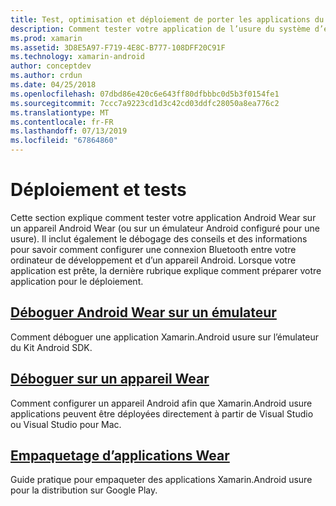 ```yaml
---
title: Test, optimisation et déploiement de porter les applications du système d’exploitation
description: Comment tester votre application de l’usure du système d’exploitation sur un appareil Android (ou un émulateur) et le préparer pour le déploiement.
ms.prod: xamarin
ms.assetid: 3D8E5A97-F719-4E8C-B777-108DFF20C91F
ms.technology: xamarin-android
author: conceptdev
ms.author: crdun
ms.date: 04/25/2018
ms.openlocfilehash: 07dbd86e420c6e643ff80dfbbbc0d5b3f0154fe1
ms.sourcegitcommit: 7ccc7a9223cd1d3c42cd03ddfc28050a8ea776c2
ms.translationtype: MT
ms.contentlocale: fr-FR
ms.lasthandoff: 07/13/2019
ms.locfileid: "67864860"
---
```

# <a name="deployment-and-testing"></a>Déploiement et tests

Cette section explique comment tester votre application Android Wear sur un appareil Android Wear (ou sur un émulateur Android configuré pour une usure). Il inclut également le débogage des conseils et des informations pour savoir comment configurer une connexion Bluetooth entre votre ordinateur de développement et d’un appareil Android.
Lorsque votre application est prête, la dernière rubrique explique comment préparer votre application pour le déploiement.

## <a name="debug-android-wear-on-an-emulatorandroidweardeploy-testdebug-on-emulatormd"></a>[Déboguer Android Wear sur un émulateur](~/android/wear/deploy-test/debug-on-emulator.md)

Comment déboguer une application Xamarin.Android usure sur l’émulateur du Kit Android SDK.

## <a name="debug-on-a-wear-deviceandroidweardeploy-testdebug-on-devicemd"></a>[Déboguer sur un appareil Wear](~/android/wear/deploy-test/debug-on-device.md)

Comment configurer un appareil Android afin que Xamarin.Android usure applications peuvent être déployées directement à partir de Visual Studio ou Visual Studio pour Mac.

## <a name="packaging-wear-appsandroidweardeploy-testpackagingmd"></a>[Empaquetage d’applications Wear](~/android/wear/deploy-test/packaging.md)

Guide pratique pour empaqueter des applications Xamarin.Android usure pour la distribution sur Google Play.

